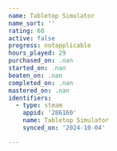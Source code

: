 ```yaml
---
name: Tabletop Simulator
name_sort: ''
rating: 60
active: false
progress: notapplicable
hours_played: 29
purchased_on: .nan
started_on: .nan
beaten_on: .nan
completed_on: .nan
mastered_on: .nan
identifiers:
  - type: steam
    appid: '286160'
    name: Tabletop Simulator
    synced_on: '2024-10-04'

---
```

